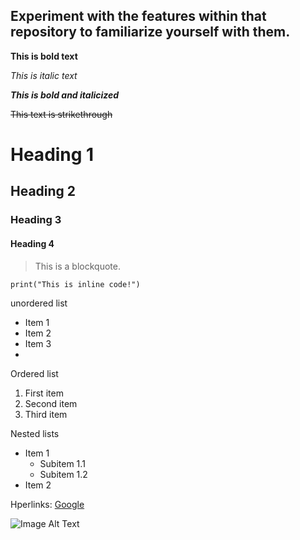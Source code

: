 ## Experiment with the features within that repository to familiarize yourself with them.

**This is bold text**

*This is italic text*

***This is bold and italicized***

~~This text is strikethrough~~

# Heading 1

## Heading 2

### Heading 3

#### Heading 4

> This is a blockquote.
> 
`print("This is inline code!")`

unordered list
- Item 1
- Item 2
- Item 3
- 
Ordered list
1. First item
2. Second item
3. Third item

Nested lists
- Item 1
  - Subitem 1.1
  - Subitem 1.2
- Item 2

Hperlinks:
[Google](https://www.google.com)

![Image Alt Text](https://www.google.com/url?sa=i&url=https%3A%2F%2F1000logos.net%2Fgithub-logo%2F&psig=AOvVaw2zjM67zGNMCE7YNYkgBRmM&ust=1738346513993000&source=images&cd=vfe&opi=89978449&ved=0CBEQjRxqFwoTCIjf7cWDnosDFQAAAAAdAAAAABAE)


